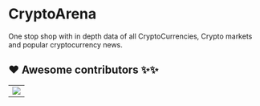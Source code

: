 # CryptoArena
One stop shop with in depth data of all CryptoCurrencies, Crypto markets and popular cryptocurrency news.


## ❤️ Awesome contributors ✨✨
<table>
  <tr>
    <td>
        <a href = "https://github.com/github4maninder/CryptoArena/graphs/contributors">
          <img src = "https://contrib.rocks/image?repo=github4maninder/CryptoArena"/>
        </a>
     </td>
  </tr>
</table>
